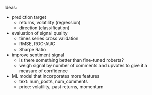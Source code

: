 Ideas:
- prediction target
  - returns, volatility (regression)
  - direction (classification)
- evaluation of signal quality
  - times series cross validation
  - RMSE, ROC-AUC
  - Sharpe Ratio
- improve sentiment signal
  - is there something better than fine-tuned roberta?
  - weigh signal by number of comments and upvotes to give it a measure of confidence
- ML model that incorporates more features
  - text: num_posts, num_comments
  - price: volatility, past returns, momentum
